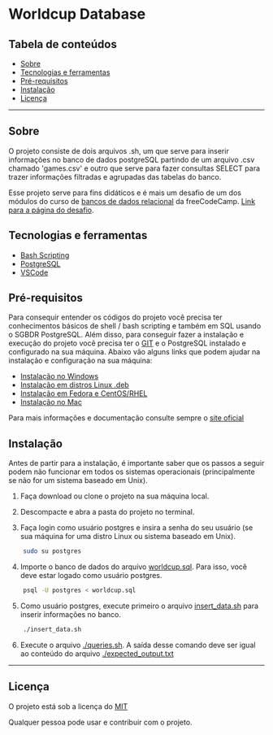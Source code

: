 # Worldcup Database

## Tabela de conteúdos

* [Sobre](#sobre)
* [Tecnologias e ferramentas](#tecnologias-e-ferramentas)
* [Pré-requisitos](#pré-requisitos)
* [Instalação](#instalação)
* [Licença](#licença)

<hr/>


## Sobre

O projeto consiste de dois arquivos .sh, um que serve para inserir informações no banco de dados postgreSQL partindo de um arquivo .csv chamado 'games.csv' e outro que serve para fazer consultas SELECT para trazer informações filtradas e agrupadas das tabelas do banco.

Esse projeto serve para fins didáticos e é mais um desafio de um dos módulos do curso de [bancos de dados relacional](https://www.freecodecamp.org/learn/relational-database/) da freeCodeCamp. [Link para a página do desafio](https://www.freecodecamp.org/learn/relational-database/build-a-world-cup-database-project/build-a-world-cup-database).  


## Tecnologias e ferramentas

- [Bash Scripting](https://ryanstutorials.net/bash-scripting-tutorial/)
- [PostgreSQL](https://www.postgresql.org/)
- [VSCode](https://code.visualstudio.com/)


## Pré-requisitos  

Para consequir entender os códigos do projeto você precisa ter conhecimentos básicos de shell / bash scripting e também em SQL usando o SGBDR PostgreSQL. Além disso, para conseguir fazer a instalação e execução do projeto você precisa ter o [GIT](https://git-scm.com/) e o PostgreSQL instalado e configurado na sua máquina. Abaixo vão alguns links que podem ajudar na instalação e configuração na sua máquina: 

- [Instalação no Windows](https://www.devmedia.com.br/instalando-postgresql/23364)
- [Instalação em distros Linux .deb](https://www.digitalocean.com/community/tutorials/how-to-install-postgresql-on-ubuntu-20-04-quickstart-pt)
- [Instalação em Fedora e CentOS/RHEL ](https://pt.linux-console.net/?p=1963#gsc.tab=0)
- [Instalação no Mac](http://groselhas.maurogeorge.com.br/instalando-o-postgresql-no-mac-os-com-o-homebrew.html#sthash.tLtoK0Or.dpbs)

Para mais informações e documentação consulte sempre o [site oficial](https://www.postgresql.org/download/) 


## Instalação 

Antes de partir para a instalação, é importante saber que os passos a seguir podem não funcionar em todos os sistemas operacionais (principalmente se não for um sistema baseado em Unix). 

1. Faça download ou clone o projeto na sua máquina local.  

2. Descompacte e abra a pasta do projeto no terminal.  

3. Faça login como usuário postgres e insira a senha do seu usuário (se sua máquina for uma distro Linux ou sistema baseado em Unix).  

```bash
    sudo su postgres
```

4. Importe o banco de dados do arquivo [worldcup.sql](./worldcup.sql). Para isso, você deve estar logado como usuário postgres. 


```bash
    psql -U postgres < worldcup.sql
```

5. Como usuário postgres, execute primeiro o arquivo [insert_data.sh](./insert_data.sh) para inserir informações no banco. 

```bash
    ./insert_data.sh
```

6. Execute o arquivo [./queries.sh](./queries.sh). A saída desse comando deve ser igual ao conteúdo do arquivo [./expected_output.txt](./expected_output.txt)
 

<hr/>

## Licença 

O projeto está sob a licença do [MIT](./LICENSE)

Qualquer pessoa pode usar e contribuir com o projeto. 


